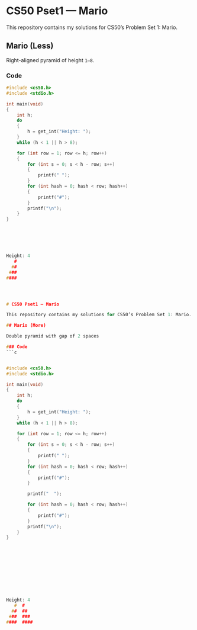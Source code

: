 
# CS50 Pset1 — Mario

This repository contains my solutions for CS50’s Problem Set 1: Mario.

## Mario (Less)

Right-aligned pyramid of height `1–8`.

### Code
```c
#include <cs50.h>
#include <stdio.h>

int main(void)
{
    int h;
    do
    {
        h = get_int("Height: ");
    }
    while (h < 1 || h > 8);

    for (int row = 1; row <= h; row++)
    {
        for (int s = 0; s < h - row; s++)
        {
            printf(" ");
        }
        for (int hash = 0; hash < row; hash++)
        {
            printf("#");
        }
        printf("\n");
    }
}






Height: 4
   #
  ##
 ###
####




# CS50 Pset1 — Mario

This repository contains my solutions for CS50’s Problem Set 1: Mario.

## Mario (More)

Double pyramid with gap of 2 spaces

### Code
```c 


#include <cs50.h>
#include <stdio.h>

int main(void)
{
    int h;
    do
    {
        h = get_int("Height: ");
    }
    while (h < 1 || h > 8);

    for (int row = 1; row <= h; row++)
    {
        for (int s = 0; s < h - row; s++)
        {
            printf(" ");
        }
        for (int hash = 0; hash < row; hash++)
        {
            printf("#");
        }

        printf("  ");

        for (int hash = 0; hash < row; hash++)
        {
            printf("#");
        }
        printf("\n");
    }
}











Height: 4
   #  #
  ##  ##
 ###  ###
####  ####
















